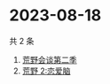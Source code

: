 # 2023-08-18

共 2 条

<!-- BEGIN ZHIHUSEARCH -->
<!-- 最后更新时间 Fri Aug 18 2023 03:09:02 GMT+0800 (China Standard Time) -->
1. [荒野会谈第二季](https://www.zhihu.com/search?q=荒野会谈第二季)
1. [荒野 2:恋爱脑](https://www.zhihu.com/search?q=荒野%202:恋爱脑)
<!-- END ZHIHUSEARCH -->
